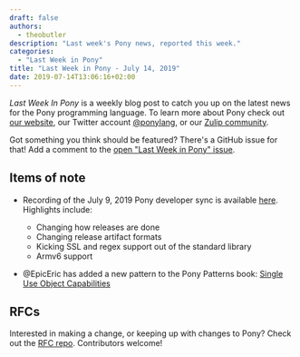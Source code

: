 ```yaml
---
draft: false
authors:
  - theobutler
description: "Last week's Pony news, reported this week."
categories:
  - "Last Week in Pony"
title: "Last Week in Pony - July 14, 2019"
date: 2019-07-14T13:06:16+02:00
---
```

_Last Week In Pony_ is a weekly blog post to catch you up on the latest news for the Pony programming language. To learn more about Pony check out [our website](https://ponylang.io), our Twitter account [@ponylang](https://twitter.com/ponylang), or our [Zulip community](https://ponylang.zulipchat.com).

Got something you think should be featured? There's a GitHub issue for that! Add a comment to the [open "Last Week in Pony" issue](https://github.com/ponylang/ponylang.github.io/issues?q=is%3Aissue+is%3Aopen+label%3Alast-week-in-pony).
<!-- more -->

## Items of note

- Recording of the July 9, 2019 Pony developer sync is available [here](https://sync-recordings.ponylang.io/r/2019_07_09.m4a). Highlights include:
    - Changing how releases are done
    - Changing release artifact formats
    - Kicking SSL and regex support out of the standard library
    - Armv6 support

- @EpicEric has added a new pattern to the Pony Patterns book: [Single Use Object Capabilities](https://patterns.ponylang.io/object-capabilities/single-use.html)

## RFCs

Interested in making a change, or keeping up with changes to Pony? Check out the [RFC repo](https://github.com/ponylang/rfcs). Contributors welcome!
